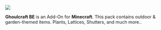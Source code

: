 <p align="left"><img src="https://i.imgur.com/8HfzuY5.png"></p>

**Ghoulcraft BE** is an Add-On for **Minecraft**. This pack contains outdoor & garden-themed items. Plants, Lattices, Shutters, and much more..
